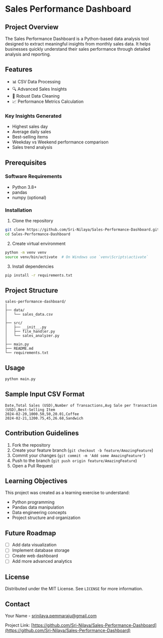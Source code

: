 # Sales Performance Dashboard

## Project Overview

The Sales Performance Dashboard is a Python-based data analysis tool designed to extract meaningful insights from monthly sales data. It helps businesses quickly understand their sales performance through detailed analysis and reporting.

## Features

- 📊 CSV Data Processing
- 🔍 Advanced Sales Insights
- 🧹 Robust Data Cleaning
- 📈 Performance Metrics Calculation

### Key Insights Generated
- Highest sales day
- Average daily sales
- Best-selling items
- Weekday vs Weekend performance comparison
- Sales trend analysis

## Prerequisites

### Software Requirements
- Python 3.8+
- pandas
- numpy (optional)

### Installation

1. Clone the repository
```bash
git clone https://github.com/Sri-Nilaya/Sales-Performance-Dashboard.git
cd Sales-Performance-Dashboard
```

2. Create virtual environment
```bash
python -m venv venv
source venv/bin/activate  # On Windows use `venv\Scripts\activate`
```

3. Install dependencies
```bash
pip install -r requirements.txt
```

## Project Structure
```
sales-performance-dashboard/
│
├── data/
│   └── sales_data.csv
│
├── src/
│   ├── __init__.py
│   ├── file_handler.py
│   └── sales_analyzer.py
│
├── main.py
├── README.md
└── requirements.txt
```

## Usage

```bash
python main.py
```

## Sample Input CSV Format
```
Date,Total Sales (USD),Number of Transactions,Avg Sale per Transaction (USD),Best-Selling Item
2024-02-20,1000.50,50,20.01,Coffee
2024-02-21,1200.75,45,26.68,Sandwich
```

## Contribution Guidelines

1. Fork the repository
2. Create your feature branch (`git checkout -b feature/AmazingFeature`)
3. Commit your changes (`git commit -m 'Add some AmazingFeature'`)
4. Push to the branch (`git push origin feature/AmazingFeature`)
5. Open a Pull Request

## Learning Objectives

This project was created as a learning exercise to understand:
- Python programming
- Pandas data manipulation
- Data engineering concepts
- Project structure and organization

## Future Roadmap
- [ ] Add data visualization
- [ ] Implement database storage
- [ ] Create web dashboard
- [ ] Add more advanced analytics

## License
Distributed under the MIT License. See `LICENSE` for more information.

## Contact
Your Name - srinilaya.pemmaraju@gmail.com

Project Link: [https://github.com/Sri-Nilaya/Sales-Performance-Dashboard](https://github.com/Sri-Nilaya/Sales-Performance-Dashboard)
